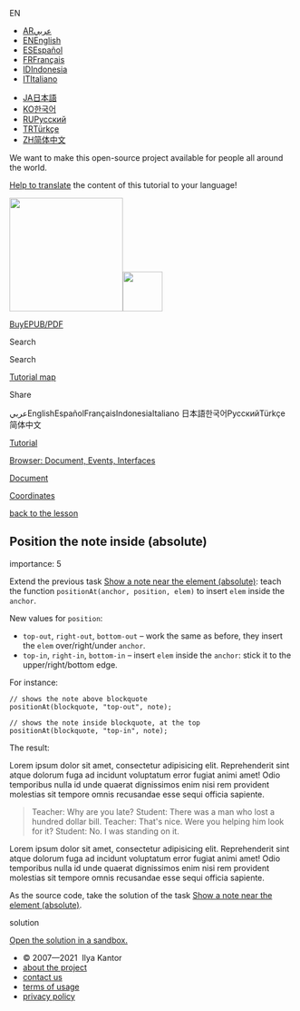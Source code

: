EN

- <a href="https://ar.javascript.info/task/position-inside-absolute" class="supported-langs__link"><span class="supported-langs__brief">AR</span><span class="supported-langs__title">عربي</span></a>
- <a href="https://javascript.info/task/position-inside-absolute" class="supported-langs__link"><span class="supported-langs__brief">EN</span><span class="supported-langs__title">English</span></a>
- <a href="https://es.javascript.info/task/position-inside-absolute" class="supported-langs__link"><span class="supported-langs__brief">ES</span><span class="supported-langs__title">Español</span></a>
- <a href="https://fr.javascript.info/task/position-inside-absolute" class="supported-langs__link"><span class="supported-langs__brief">FR</span><span class="supported-langs__title">Français</span></a>
- <a href="https://id.javascript.info/" class="supported-langs__link"><span class="supported-langs__brief">ID</span><span class="supported-langs__title">Indonesia</span></a>
- <a href="https://it.javascript.info/task/position-inside-absolute" class="supported-langs__link"><span class="supported-langs__brief">IT</span><span class="supported-langs__title">Italiano</span></a>

<!-- -->

- <a href="https://ja.javascript.info/task/position-inside-absolute" class="supported-langs__link"><span class="supported-langs__brief">JA</span><span class="supported-langs__title">日本語</span></a>
- <a href="https://ko.javascript.info/" class="supported-langs__link"><span class="supported-langs__brief">KO</span><span class="supported-langs__title">한국어</span></a>
- <a href="https://learn.javascript.ru/task/position-inside-absolute" class="supported-langs__link"><span class="supported-langs__brief">RU</span><span class="supported-langs__title">Русский</span></a>
- <a href="https://tr.javascript.info/" class="supported-langs__link"><span class="supported-langs__brief">TR</span><span class="supported-langs__title">Türkçe</span></a>
- <a href="https://zh.javascript.info/task/position-inside-absolute" class="supported-langs__link"><span class="supported-langs__brief">ZH</span><span class="supported-langs__title">简体中文</span></a>

We want to make this open-source project available for people all around the world.

[Help to translate](https://javascript.info/translate) the content of this tutorial to your language!

<a href="/" class="sitetoolbar__link sitetoolbar__link_logo"><img src="/img/sitetoolbar__logo_en.svg" class="sitetoolbar__logo sitetoolbar__logo_normal" role="presentation" width="200" /><img src="/img/sitetoolbar__logo_small_en.svg" class="sitetoolbar__logo sitetoolbar__logo_small" role="presentation" width="70" /></a>

<a href="/ebook" class="buy-book-button"><span class="buy-book-button__extra-text">Buy</span>EPUB/PDF</a>

Search

Search

<a href="/tutorial/map" class="map"><span class="map__text">Tutorial map</span></a>

<span class="share-icons__title">Share</span><a href="https://twitter.com/share?url=https%3A%2F%2Fjavascript.info%2Ftask%2Fposition-inside-absolute" class="share share_tw"></a><a href="https://www.facebook.com/sharer/sharer.php?s=100&amp;p%5Burl%5D=https%3A%2F%2Fjavascript.info%2Ftask%2Fposition-inside-absolute" class="share share_fb"></a>

عربيEnglishEspañolFrançaisIndonesiaItaliano 日本語한국어РусскийTürkçe 简体中文

<a href="/" class="breadcrumbs__link"><span class="breadcrumbs__hidden-text">Tutorial</span></a>

<a href="/ui" class="breadcrumbs__link"><span>Browser: Document, Events, Interfaces</span></a>

<a href="/document" class="breadcrumbs__link"><span>Document</span></a>

<a href="/coordinates" class="breadcrumbs__link"><span>Coordinates</span></a>

<a href="/coordinates" class="task-single__back"><span>back to the lesson</span></a>

## Position the note inside (absolute)

<span class="task__importance" title="How important is the task, from 1 to 5">importance: 5</span>

Extend the previous task [Show a note near the element (absolute)](/task/position-at-absolute): teach the function `positionAt(anchor, position, elem)` to insert `elem` inside the `anchor`.

New values for `position`:

- `top-out`, `right-out`, `bottom-out` – work the same as before, they insert the `elem` over/right/under `anchor`.
- `top-in`, `right-in`, `bottom-in` – insert `elem` inside the `anchor`: stick it to the upper/right/bottom edge.

For instance:

    // shows the note above blockquote
    positionAt(blockquote, "top-out", note);

    // shows the note inside blockquote, at the top
    positionAt(blockquote, "top-in", note);

The result:

<a href="https://en.js.cx/task/position-inside-absolute/solution/" class="toolbar__button toolbar__button_external" title="open in new window"></a>

Lorem ipsum dolor sit amet, consectetur adipisicing elit. Reprehenderit sint atque dolorum fuga ad incidunt voluptatum error fugiat animi amet! Odio temporibus nulla id unde quaerat dignissimos enim nisi rem provident molestias sit tempore omnis recusandae esse sequi officia sapiente.

> Teacher: Why are you late? Student: There was a man who lost a hundred dollar bill. Teacher: That's nice. Were you helping him look for it? Student: No. I was standing on it.

Lorem ipsum dolor sit amet, consectetur adipisicing elit. Reprehenderit sint atque dolorum fuga ad incidunt voluptatum error fugiat animi amet! Odio temporibus nulla id unde quaerat dignissimos enim nisi rem provident molestias sit tempore omnis recusandae esse sequi officia sapiente.

As the source code, take the solution of the task [Show a note near the element (absolute)](/task/position-at-absolute).

solution

[Open the solution in a sandbox.](https://plnkr.co/edit/KkS3sLDgUKFy4XUU?p=preview)

- © 2007—2021  Ilya Kantor
- <a href="/about" class="page-footer__link">about the project</a>
- <a href="/about#contact-us" class="page-footer__link">contact us</a>
- <a href="/terms" class="page-footer__link">terms of usage</a>
- <a href="/privacy" class="page-footer__link">privacy policy</a>
